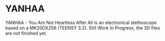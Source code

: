 # YANHAA
YANHAA - You Are Not Heartless After All is an electronical stethoscope based on a MK20DX256 (TEENSY 3.2).
Still Work In Progress, the 3D files are not finished yet. 
